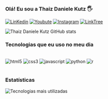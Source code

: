 ### Olá! Eu sou a Thaiz Daniele Kutz 🖐️
[![LinKedin](https://img.shields.io/badge/LinkedIn-0077B5?style=for-the-badge&logo=linkedin&logoColor=white)](https://www.linkedin.com/in/thaiz-daniele-kutz-a6758719b)
[![Youbute](https://img.shields.io/badge/YouTube-FF0000?style=for-the-badge&logo=youtube&logoColor=white)](https://youtube.com/@resultadosmatematicos555)
[![Instagram](https://img.shields.io/badge/Instagram-E4405F?style=for-the-badge&logo=instagram&logoColor=white)](https://instagram.com/thaizdanielekutz?utm_source=qr&igshid=MzNlNGNkZWQ4Mg%3D%3D)
[![LinkTree](https://img.shields.io/badge/linktree-39E09B?style=for-the-badge&logo=linktree&logoColor=white)](https://linktr.ee/thaizdanielekutz?fbclid=PAAaa3CgVuX16-YEWnTK0a82C2Ox6cN8-s31sG7ivlf5bjgGiCaDdkF_tDhho)


![Thaiz Daniele Kutz GitHub stats](https://github-readme-stats.vercel.app/api?username=thaizdanielekutz&show_icons=true&theme=radical)


### Tecnologias que eu uso no meu dia

<div style="display: inline_block"><br/>
<img align="center" alt="html5" src="https://img.shields.io/badge/HTML5-E34F26?style=for-the-badge&logo=html5&logoColor=white">
<img align="center" alt="css3" src="https://img.shields.io/badge/CSS3-1572B6?style=for-the-badge&logo=css3&logoColor=white">
<img align="center" alt="javascript" src="https://img.shields.io/badge/JavaScript-F7DF1E?style=for-the-badge&logo=javascript&logoColor=black">
<img align="center" alt="python" src="https://img.shields.io/badge/Python-3776AB?style=for-the-badge&logo=python&logoColor=white">
<img align="center" alt="r" src="https://img.shields.io/badge/R-276DC3?style=for-the-badge&logo=r&logoColor=white">

</div><br/>

### Estatísticas
![Tecnologias mais utilizadas](https://github-readme-stats.vercel.app/api/top-langs/?username=thaizdanielekutz&layout=compact)


